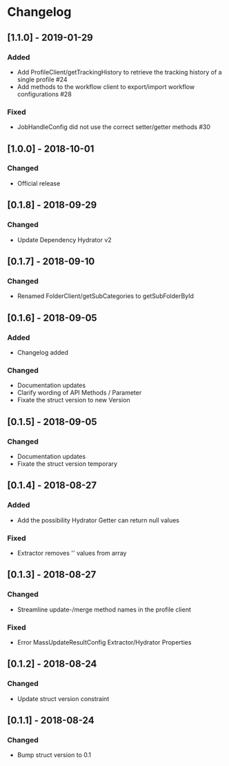 # Changelog

## [1.1.0] - 2019-01-29
### Added
- Add ProfileClient/getTrackingHistory to retrieve the tracking history of a
  single profile #24
- Add methods to the workflow client to export/import workflow configurations
  #28

### Fixed
- JobHandleConfig did not use the correct setter/getter methods #30

## [1.0.0] - 2018-10-01
### Changed
- Official release

## [0.1.8] - 2018-09-29
### Changed
- Update Dependency Hydrator v2

## [0.1.7] - 2018-09-10
### Changed
- Renamed FolderClient/getSubCategories to getSubFolderById

## [0.1.6] - 2018-09-05
### Added
- Changelog added

### Changed
- Documentation updates
- Clarify wording of API Methods / Parameter
- Fixate the struct version to new Version

## [0.1.5] - 2018-09-05
### Changed
- Documentation updates
- Fixate the struct version temporary

## [0.1.4] - 2018-08-27
### Added
- Add the possibility Hydrator Getter can return null values

### Fixed
- Extractor removes '' values from array

## [0.1.3] - 2018-08-27
### Changed 
- Streamline update-/merge method names in the profile client

### Fixed
- Error MassUpdateResultConfig Extractor/Hydrator Properties

## [0.1.2] - 2018-08-24
### Changed 
- Update struct version constraint

## [0.1.1] - 2018-08-24
### Changed 
- Bump struct version to 0.1
